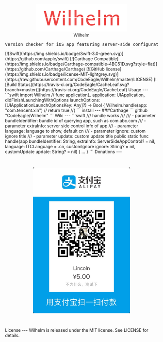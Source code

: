 <p align="center">
<img src="./wilhelm.png" width=300/>
<br>
Wilhelm
<br>
<pre align="center">Version checker for iOS app featuring server-side configuration</pre>
</p>
[![Swift](https://img.shields.io/badge/Swift-3.0-green.svg)](https://github.com/apple/swift) [![Carthage Compatible](https://img.shields.io/badge/Carthage-compatible-4BC51D.svg?style=flat)](https://github.com/Carthage/Carthage) [![GitHub license](https://img.shields.io/badge/license-MIT-lightgrey.svg)](https://raw.githubusercontent.com/CodeEagle/Wilhelm/master/LICENSE) [![Build Status](https://travis-ci.org/CodeEagle/CacheLeaf.svg?branch=master)](https://travis-ci.org/CodeEagle/CacheLeaf)
Usage
---
```swift
  import Wilhelm
// func application(_ application: UIApplication, didFinishLaunchingWithOptions launchOptions: [UIApplicationLaunchOptionsKey: Any]?) -> Bool {
    Wilhelm.handle(app: "com.tencent.xin")
// return true
//}
```
install
---
###Carthage
```
github "CodeEagle/Wilhelm"
```
Wiki
---
```swift
	/// handle works
    ///
    /// - parameter bundleIdentifier: bundle id of querying app, such as com.abc.com
    /// - parameter extraInfo:        server side control info of app
    /// - parameter language:         language to show, default cn
    /// - parameter ignore:           custom ignore title
    /// - parameter update:           custom update title
    public static func handle(app bundleIdentifier: String, 
    						  extraInfo: ServerSideAppControl? = nil,
    						  language: ITCLanguage = .cn, 
    						  customIgnore ignore: String? = nil, 
    						  customUpdate update: String? = nil) { ... }
```
Donations
---
<pre>
<p align="center">
<img src="https://raw.githubusercontent.com/CodeEagle/CacheLeaf/master/donate.jpg" width=320/>
</p>
</pre>
License
---
Wilhelm is released under the MIT license. See LICENSE for details.